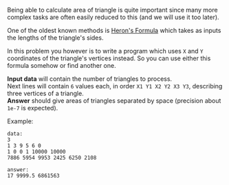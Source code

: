 Being able to calculate area of triangle is quite important since many more complex tasks are often easily reduced to
this (and we will use it too later).

One of the oldest known methods is [Heron's Formula](http://en.wikipedia.org/wiki/Heron's_formula) which takes as inputs
the lengths of the triangle's sides.

In this problem you however is to write a program which uses `X` and `Y` coordinates of the triangle's vertices instead.
So you can use either this formula somehow or find another one.

**Input data** will contain the number of triangles to process.  
Next lines will contain `6` values each, in order `X1 Y1 X2 Y2 X3 Y3`, describing three vertices of a triangle.  
**Answer** should give areas of triangles separated by space (precision about `1e-7` is expected).

Example:

    data:
	3
	1 3 9 5 6 0
	1 0 0 1 10000 10000
	7886 5954 9953 2425 6250 2108
	
	answer:
	17 9999.5 6861563
